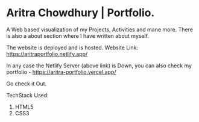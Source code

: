 # Aritra Chowdhury | Portfolio.

A Web based visualization of my Projects, Activities and mane more.
There is also a about section where I have written about myself.

The website is deployed and is hosted.
Website Link: https://aritraportfolio.netlify.app/

In any case the Netlify Server (above link) is Down, you can also check my portfolio - https://aritra-portfolio.vercel.app/

Go check it Out.

TechStack Used:

1. HTML5
2. CSS3
